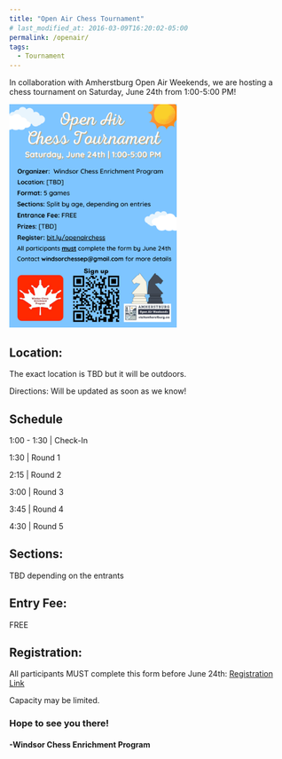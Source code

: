 ```yaml
---
title: "Open Air Chess Tournament"
# last_modified_at: 2016-03-09T16:20:02-05:00
permalink: /openair/
tags:
  - Tournament
---
```


In collaboration with Amherstburg Open Air Weekends, we are hosting a chess tournament on Saturday, June 24th from 1:00-5:00 PM! 

<img src="/assets/images/OpenAirChess.png" alt="Tournament Flyer" height = "60%" width = "60%">

<h2>Location:</h2> The exact location is TBD but it will be outdoors.

Directions: Will be updated as soon as we know!

<!-- <a href = "https://goo.gl/maps/P9n8JcnS7chTAChZ6">Google Maps </a> -->

<h2>Schedule</h2>

1:00 - 1:30 |                  Check-In

1:30         |                 Round 1

2:15          |                Round 2

3:00           |               Round 3

3:45            |              Round 4

4:30             |             Round 5

<h2>Sections:</h2> TBD depending on the entrants

<!-- <h2>Time Control:</h2> Unrated, 10 min + 5-sec increment -->

<h2>Entry Fee:</h2> FREE 

<h2>Registration:</h2> All participants MUST complete this form before June 24th: <a href = "https://forms.gle/pz9Nr8nTFJxwQ5rR9">Registration Link</a>

Capacity may be limited.

<!-- <h2>Prizes:</h2> TBD -->
 
<h3>Hope to see you there!</h3>
 
<h4>-Windsor Chess Enrichment Program</h4>